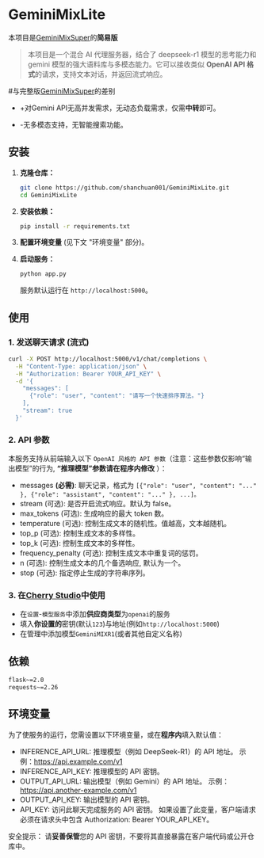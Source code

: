 # GeminiMixLite

本项目是[GeminiMixSuper](https://github.com/lioensky/GeminiMixSuper)的**简易版**

>本项目是一个混合 AI 代理服务器，结合了 deepseek-r1 模型的思考能力和 gemini 模型的强大语料库与多模态能力。它可以接收类似 **OpenAI API 格式**的请求，支持文本对话，并返回流式响应。

#与完整版[GeminiMixSuper](https://github.com/lioensky/GeminiMixSuper)的差别

+ +对Gemini API无高并发需求，无动态负载需求，仅需**中转**即可。

- -无多模态支持，无智能搜索功能。

## 安装

1. **克隆仓库：**

    ```bash
    git clone https://github.com/shanchuan001/GeminiMixLite.git
    cd GeminiMixLite
    ```

2. **安装依赖：**

    ```bash
    pip install -r requirements.txt
    ```

3. **配置环境变量** (见下文 "环境变量" 部分)。

5. **启动服务：**

    ```bash
    python app.py
    ```

    服务默认运行在 `http://localhost:5000`。

## 使用

### 1. 发送聊天请求 (流式)

```bash
curl -X POST http://localhost:5000/v1/chat/completions \
  -H "Content-Type: application/json" \
  -H "Authorization: Bearer YOUR_API_KEY" \
  -d '{
    "messages": [
      {"role": "user", "content": "请写一个快速排序算法。"}
    ],
    "stream": true
  }'
```
### 2. API 参数
  本服务支持从前端输入以下 `OpenAI 风格的 API 参数`（注意：这些参数仅影响“输出模型”的行为, **“推理模型”参数请在程序内修改** ）：
  - messages **(必需)**: 聊天记录，格式为 ` [{"role": "user", "content": "..." }, {"role": "assistant", "content": "..." }, ...]。 `
  - stream (可选): 是否开启流式响应。默认为 false。
  - max_tokens (可选): 生成响应的最大 token 数。
  - temperature (可选): 控制生成文本的随机性。值越高，文本越随机。
  - top_p (可选): 控制生成文本的多样性。
  - top_k (可选): 控制生成文本的多样性。
  - frequency_penalty (可选): 控制生成文本中重复词的惩罚。
  - n (可选): 控制生成文本的几个备选响应, 默认为一个。
  - stop (可选): 指定停止生成的字符串序列。

### 3. 在[Cherry Studio](https://github.com/CherryHQ/cherry-studio)中使用

 - 在`设置`-`模型服务`中添加**供应商类型**为`openai`的服务
 - 填入**你设置的**密钥(默认`123`)与地址(例如`http://localhost:5000`)
 - 在管理中添加模型`GeminiMIXR1`(或者其他自定义名称)

## 依赖
```bash
flask~=2.0
requests~=2.26
```

## 环境变量
为了使服务的运行，您需设置以下环境变量，或在**程序内**填入默认值：

 - INFERENCE_API_URL: 推理模型（例如 DeepSeek-R1）的 API 地址。 示例：https://api.example.com/v1
 - INFERENCE_API_KEY: 推理模型的 API 密钥。
 - OUTPUT_API_URL: 输出模型（例如 Gemini）的 API 地址。 示例：https://api.another-example.com/v1
 - OUTPUT_API_KEY: 输出模型的 API 密钥。
 - API_KEY: 访问此聊天完成服务的 API 密钥。 如果设置了此变量，客户端请求必须在请求头中包含 Authorization: Bearer YOUR_API_KEY。
   
安全提示： 请**妥善保管**您的 API 密钥，不要将其直接暴露在客户端代码或公开仓库中。
